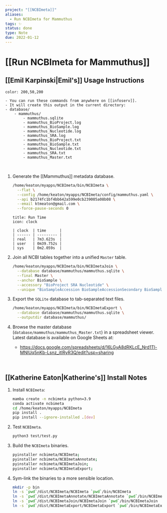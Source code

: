 ```yaml
---
project: "[[NCBImeta]]"
aliases:
  - Run NCBImeta for Mammuthus
tags: ✨ 
status: done
type: Note
due: 2022-01-12
---
```


# [[Run NCBImeta for Mammuthus]]

## [[Emil Karpinski|Emil's]] Usage Instructions

```ad-note
color: 200,50,200

- You can run these commands from anywhere on [[infoserv]].
- It will create this output in the current directory:
- database/
	- mammuthus/
		- mammuthus.sqlite
		- mammuthus_BioProject.log
		- mammuthus_BioSample.log
		- mammuthus_Nucleotide.log
		- mammuthus_SRA.log
		- mammuthus_BioProject.txt
		- mammuthus_BioSample.txt
		- mammuthus_Nucleotide.txt
		- mammuthus_SRA.txt
		- mammuthus_Master.txt		

```

<div style="page-break-after: always; visibility: hidden">\pagebreak</div>

1. Generate the [[Mammuthus]] metadata database.

	```bash
	/home/keaton/myapps/NCBImeta/bin/NCBImeta \
	  --flat \
	  --config /home/keaton/myapps/NCBImeta/config/mammuthus.yaml \
	  --api b2174fc1bf4bb642a599e0cb239005a08b08 \
	  --email ktmeaton@gmail.com \
	  --force-pause-seconds 0
	```


	```ad-note
	title: Run Time
	icon: clock
	
	| clock  | time      |
	| ------ | --------- |
	| real   | 7m3.623s  |
	| user   | 0m39.752s |
	| sys    | 0m2.059s  |
	```


1. Join all NCBI tables together into a unified `Master` table.

	```bash
	/home/keaton/myapps/NCBImeta/bin/NCBImetaJoin \
	  --database database/mammuthus/mammuthus.sqlite \
	  --final Master \
	  --anchor BioSample \
	  --accessory "BioProject SRA Nucleotide" \
	  --unique "BioSampleAccession BioSampleAccessionSecondary BioSampleBioProjectAccession"
	```

1. Export the `SQLite` database to tab-separated text files.

	```bash
	/home/keaton/myapps/NCBImeta/bin/NCBImetaExport \
	  --database database/mammuthus/mammuthus.sqlite \
	  --outputdir database/mammuthus/
	```

1. Browse the master database (`database/mammuthus/mammuthus_Master.txt`) in a spreadsheet viewer. Latest database is available on Google Sheets at:
	- https://docs.google.com/spreadsheets/d/16LGyA8dRKLcE_Nrd1Tl-MNlUq5nKb-Lsnz_itlRyR3Q/edit?usp=sharing

<div style="page-break-after: always; visibility: hidden">\pagebreak</div>

## [[Katherine Eaton|Katherine's]] Install Notes

1. Install `NCBImeta`:

	```bash
	mamba create -n ncbimeta python=3.9
	conda activate ncbimeta
	cd /home/keaton/myapps/NCBImeta
	pip install .
	pip install --ignore-installed .[dev]
	```

1. Test `NCBImeta`.

	```bash
	python3 test/test.py
	```

1. Build the `NCBImeta` binaries.

	```bash
	pyinstaller ncbimeta/NCBImeta;
	pyinstaller ncbimeta/NCBImetaAnnotate;
	pyinstaller ncbimeta/NCBImetaJoin;
	pyinstaller ncbimeta/NCBImetaExport;
	
	```

1. Sym-link the binaries to a more sensible location.

	```bash
	mkdir -p bin
	ln -s `pwd`/dist/NCBImeta/NCBImeta `pwd`/bin/NCBImeta
	ln -s `pwd`/dist/NCBImetaAnnotate/NCBImetaAnnotate `pwd`/bin/NCBImetaAnnotate
	ln -s `pwd`/dist/NCBImetaJoin/NCBImetaJoin `pwd`/bin/NCBImetaJoin
	ln -s `pwd`/dist/NCBImetaExport/NCBImetaExport `pwd`/bin/NCBImetaExport	
	```